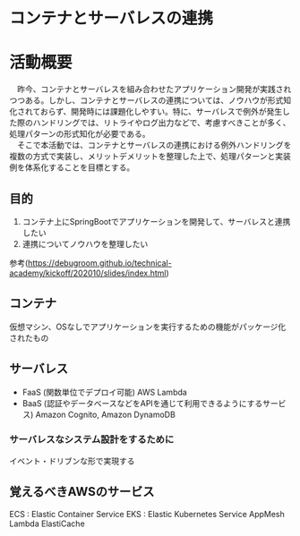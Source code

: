 # コンテナとサーバレスの連携

# 活動概要
　昨今、コンテナとサーバレスを組み合わせたアプリケーション開発が実践されつつある。しかし、コンテナとサーバレスの連携については、ノウハウが形式知化されておらず、開発時には課題化しやすい。特に、サーバレスで例外が発生した際のハンドリングでは、リトライやログ出力などで、考慮すべきことが多く、処理パターンの形式知化が必要である。<br>
　そこで本活動では、コンテナとサーバレスの連携における例外ハンドリングを複数の方式で実装し、メリットデメリットを整理した上で、処理パターンと実装例を体系化することを目標とする。

## 目的
1. コンテナ上にSpringBootでアプリケーションを開発して、サーバレスと連携したい
1. 連携についてノウハウを整理したい

参考(https://debugroom.github.io/technical-academy/kickoff/202010/slides/index.html)

## コンテナ
仮想マシン、OSなしでアプリケーションを実行するための機能がパッケージ化されたもの

## サーバレス
- FaaS (関数単位でデプロイ可能)
    AWS Lambda
- BaaS (認証やデータベースなどをAPIを通じて利用できるようにするサービス)
    Amazon Cognito, Amazon DynamoDB
    
### サーバレスなシステム設計をするために
イベント・ドリブンな形で実現する


## 覚えるべきAWSのサービス
ECS : Elastic Container Service
EKS : Elastic Kubernetes Service
AppMesh
Lambda
ElastiCache
